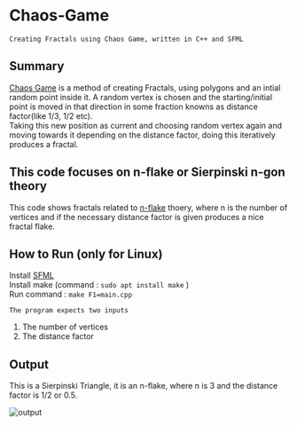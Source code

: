 # Chaos-Game
```
Creating Fractals using Chaos Game, written in C++ and SFML
```

## Summary

[Chaos Game](https://en.wikipedia.org/wiki/Chaos_game) is a method of creating Fractals, using polygons and an intial random point inside it. A random vertex is chosen and the starting/initial point is moved in that direction in some fraction knowns as distance factor(like 1/3, 1/2 etc). <br /> 
Taking this new position as current and choosing random vertex again and moving towards it depending on the distance factor, doing this iteratively produces a fractal.


## This code focuses on n-flake or Sierpinski n-gon theory

This code shows fractals related to [n-flake](https://en.wikipedia.org/wiki/N-flake) thoery, where n is the number of vertices and if the necessary distance factor is given produces a nice fractal flake.

## How to Run (only for Linux)

Install [SFML](https://www.sfml-dev.org/tutorials/2.5/start-linux.php) <br />
Install make (command : ```sudo apt install make``` ) <br />
Run command : ```make F1=main.cpp```

```The program expects two inputs``` <br />
1. The number of vertices
2. The distance factor


## Output

This is a Sierpinski Triangle, it is an n-flake, where n is 3 and the distance factor is 1/2 or 0.5.

![output](https://raw.githubusercontent.com/abhayMore/Chaos-Game/master/Triangle.gif)



